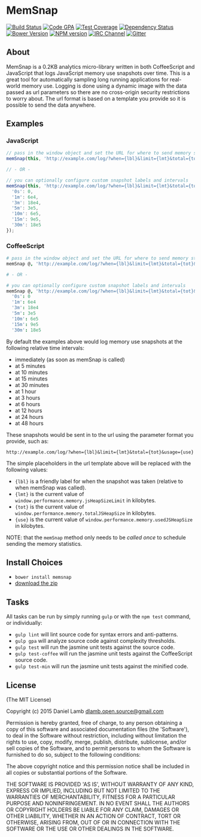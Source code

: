 # MemSnap
[![Build Status][build-image]][build-url]
[![Code GPA][gpa-image]][gpa-url]
[![Test Coverage][coverage-image]][coverage-url]
[![Dependency Status][depstat-image]][depstat-url]
[![Bower Version][bower-image]][bower-url]
[![NPM version][npm-image]][npm-url]
[![IRC Channel][irc-image]][irc-url]
[![Gitter][gitter-image]][gitter-url]

## About

MemSnap is a 0.2KB analytics micro-library written in both CoffeeScript and JavaScript that logs JavaScript memory use snapshots over time. This is a great tool for automatically sampling long running applications for real-world memory use. Logging is done using a dynamic image with the data passed as url parameters so there are no cross-origin security restrictions to worry about. The url format is based on a template you provide so it is possible to send the data anywhere.

## Examples

### JavaScript

```JavaScript
// pass in the window object and set the URL for where to send memory statistics.
memSnap(this, 'http://example.com/log/?when={lbl}&limit={lmt}&total={tot}&usage={use}');

// - OR -

// you can optionally configure custom snapshot labels and intervals
memSnap(this, 'http://example.com/log/?when={lbl}&limit={lmt}&total={tot}&usage={use}',  {
  '0s': 0,
  '1m': 6e4,
  '3m': 18e4,
  '5m': 3e5,
  '10m': 6e5,
  '15m': 9e5,
  '30m': 18e5
});
```

### CoffeeScript

```CoffeeScript
# pass in the window object and set the URL for where to send memory statistics.
memSnap @, 'http://example.com/log/?when={lbl}&limit={lmt}&total={tot}&usage={use}'

# - OR -

# you can optionally configure custom snapshot labels and intervals
memSnap @, 'http://example.com/log/?when={lbl}&limit={lmt}&total={tot}&usage={use}',
  '0s': 0
  '1m': 6e4
  '3m': 18e4
  '5m': 3e5
  '10m': 6e5
  '15m': 9e5
  '30m': 18e5
```

By default the examples above would log memory use snapshots at the following relative time intervals:

  - immediately (as soon as memSnap is called)
  - at 5 minutes
  - at 10 minutes
  - at 15 minutes
  - at 30 minutes
  - at 1 hour
  - at 3 hours
  - at 6 hours
  - at 12 hours
  - at 24 hours
  - at 48 hours

These snapshots would be sent in to the url using the parameter format you provide, such as:

`http://example.com/log/?when={lbl}&limit={lmt}&total={tot}&usage={use}`

The simple placeholders in the url template above will be replaced with the following values:

  - `{lbl}` is a friendly label for when the snapshot was taken (relative to when memSnap was called).
  - `{lmt}` is the current value of `window.performance.memory.jsHeapSizeLimit` in kilobytes.
  - `{tot}` is the current value of `window.performance.memory.totalJSHeapSize` in kilobytes.
  - `{use}` is the current value of `window.performance.memory.usedJSHeapSize` in kilobytes.

NOTE: that the `memSnap` method only needs to be *called once* to schedule sending the memory statistics.

## Install Choices
- `bower install memsnap`
- [download the zip](https://github.com/daniellmb/memSnap/archive/master.zip)

## Tasks

All tasks can be run by simply running `gulp` or with the `npm test` command, or individually:

  * `gulp lint` will lint source code for syntax errors and anti-patterns.
  * `gulp gpa` will analyze source code against complexity thresholds.
  * `gulp test` will run the jasmine unit tests against the source code.
  * `gulp test-coffee` will run the jasmine unit tests against the CoffeeScript source code.
  * `gulp test-min` will run the jasmine unit tests against the minified code.

## License

(The MIT License)

Copyright (c) 2015 Daniel Lamb dlamb.open.source@gmail.com

Permission is hereby granted, free of charge, to any person obtaining
a copy of this software and associated documentation files (the
'Software'), to deal in the Software without restriction, including
without limitation the rights to use, copy, modify, merge, publish,
distribute, sublicense, and/or sell copies of the Software, and to
permit persons to whom the Software is furnished to do so, subject to
the following conditions:

The above copyright notice and this permission notice shall be
included in all copies or substantial portions of the Software.

THE SOFTWARE IS PROVIDED 'AS IS', WITHOUT WARRANTY OF ANY KIND,
EXPRESS OR IMPLIED, INCLUDING BUT NOT LIMITED TO THE WARRANTIES OF
MERCHANTABILITY, FITNESS FOR A PARTICULAR PURPOSE AND NONINFRINGEMENT.
IN NO EVENT SHALL THE AUTHORS OR COPYRIGHT HOLDERS BE LIABLE FOR ANY
CLAIM, DAMAGES OR OTHER LIABILITY, WHETHER IN AN ACTION OF CONTRACT,
TORT OR OTHERWISE, ARISING FROM, OUT OF OR IN CONNECTION WITH THE
SOFTWARE OR THE USE OR OTHER DEALINGS IN THE SOFTWARE.



[build-url]: https://travis-ci.org/daniellmb/MemSnap
[build-image]: http://img.shields.io/travis/daniellmb/MemSnap.png

[gpa-url]: https://codeclimate.com/github/daniellmb/MemSnap
[gpa-image]: https://codeclimate.com/github/daniellmb/MemSnap.png

[coverage-url]: https://codeclimate.com/github/daniellmb/MemSnap/code?sort=covered_percent&sort_direction=desc
[coverage-image]: https://codeclimate.com/github/daniellmb/MemSnap/coverage.png

[depstat-url]: https://david-dm.org/daniellmb/MemSnap
[depstat-image]: https://david-dm.org/daniellmb/MemSnap.png?theme=shields.io

[issues-url]: https://github.com/daniellmb/MemSnap/issues
[issues-image]: http://img.shields.io/github/issues/daniellmb/MemSnap.png

[bower-url]: http://bower.io/search/?q=memsnap
[bower-image]: https://badge.fury.io/bo/memsnap.png

[downloads-url]: https://www.npmjs.org/package/memsnap
[downloads-image]: http://img.shields.io/npm/dm/memsnap.png

[npm-url]: https://www.npmjs.org/package/memsnap
[npm-image]: https://badge.fury.io/js/memsnap.png

[irc-url]: http://webchat.freenode.net/?channels=MemSnap
[irc-image]: http://img.shields.io/badge/irc-%23MemSnap-brightgreen.png

[gitter-url]: https://gitter.im/daniellmb/MemSnap
[gitter-image]: http://img.shields.io/badge/gitter-daniellmb/MemSnap-brightgreen.png

[tip-url]: https://www.gittip.com/daniellmb
[tip-image]: http://img.shields.io/gittip/daniellmb.png
